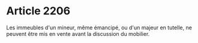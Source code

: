 # Article 2206

Les immeubles d'un mineur, même émancipé, ou d'un majeur en tutelle, ne peuvent être mis en vente avant la discussion du mobilier.